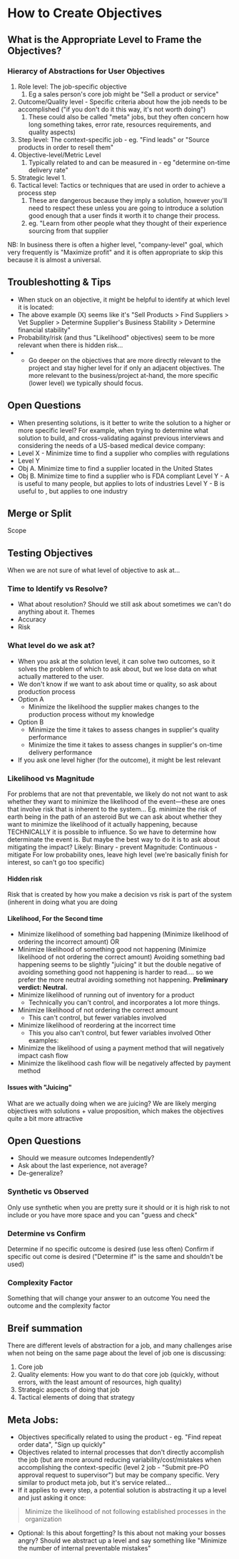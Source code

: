# How to Create Objectives
## What is the Appropriate Level to Frame the Objectives?
### Hierarcy of Abstractions for User Objectives
1. Role level: The job-specific objective
    1. Eg a sales person's core job might be "Sell a product or service"
1. Outcome/Quality level - Specific criteria about how the job needs to be accomplished ("if you don't do it this way, it's not worth doing")
    1.  These could also be called "meta" jobs, but they often concern how long something takes, error rate, resources requirements, and quality aspects)
1. Step level: The context-specific job  - eg. "Find leads" or "Source products in order to resell them"
1. Objective-level/Metric Level 
    1. Typically related to and can be measured in - eg "determine on-time delivery rate"
1. Strategic level
    1. 
1. Tactical level: Tactics or techniques that are used in order to achieve a process step 
    1. These are dangerous because they imply a solution, however you'll need to respect these unless you are going to introduce a solution good enough that a user finds it worth it to change their process.
    1. eg. "Learn from other people what they thought of their experience sourcing from that supplier

NB: In business there is often a higher level, "company-level" goal, which very frequently is "Maximize profit" and it is often appropriate to skip this because it is almost a universal.

## Troubleshotting & Tips
+ When stuck on an objective, it might be helpful to identify at which level it is located:
 + The above example (X) seems like it's "Sell Products > Find Suppliers > Vet Supplier > Determine Supplier's Business Stability > Determine financial stability"
+ Probability/risk (and thus "Likelihood" objectives) seem to be more relevant when there is hidden risk...
+ + Go deeper on the objectives that are more directly relevant to the project and stay higher level for if only an adjacent objectives. The more relevant to the business/project at-hand, the more specific (lower level) we typically should focus. 
## Open Questions

+ When presenting solutions, is it better to write the solution to a higher or more specific level?
For example, when trying to determine what solution to build, and cross-validating against previous interviews and considering the needs of a US-based medical device company:
+ Level X - Minimize time to find a supplier who complies with regulations
+ Level Y
+ Obj A. Minimize time to find a supplier located in the United States
+ Obj B. Minimize time to find a supplier who is FDA compliant
Level Y - A is useful to many people, but applies to lots of industries
Level Y - B is useful to , but applies to one industry

## Merge or Split
Scope
## Testing Objectives
When we are not sure of what level of objective to ask at...
### Time to Identify vs Resolve?
+ What about resolution? Should we still ask about sometimes we can't do anything about it.
Themes
+ Accuracy
+ Risk
### What level do we ask at?
+ When you ask at the solution level, it can solve two outcomes, so it solves the problem of which to ask about, but we lose data on what actually mattered to the user.
+ We don't know if we want to ask about time or quality, so ask about production process
+ Option A
  + Minimize the likelihood the supplier makes changes to the production process without my knowledge
+ Option B
  + Minimize the time it takes to assess changes in supplier's quality performance
  + Minimize the time it takes to assess changes in supplier's on-time delivery performance
+ If you ask one level higher (for the outcome), it might be lest relevant
### Likelihood vs Magnitude
For problems that are not that preventable, we likely do not not want to ask whether they want to minimize the likelihood of the event—these are ones that involve risk that is inherent to the system...
Eg. minimize the risk of earth being in the path of an asteroid
But we can ask about whether they want to minimize the likelihood of it actually happening, because TECHNICALLY it is possible to influence.
So we have to determine how determinate the event is.
But maybe the best way to do it is to ask about mitigating the impact?
Likely: Binary - prevent
Magnitude: Continuous - mitigate
For low probability ones, leave high level (we're basically finish for interest, so can't go too specific)
#### Hidden risk
Risk that is created by how you make a decision vs risk is part of the system (inherent in doing what you are doing
#### Likelihood, For the Second time
+ Minimize likelihood of something bad happening (Minimize likelihood of ordering the incorrect amount)
OR
+ Minimize likelihood of something good not happening (Minimize likelihood of not ordering the correct amount)
Avoiding something bad happening seems to be slightly "juicing" it but the double negative of avoiding something good not happening is harder to read.... so we prefer the more neutral avoiding something not happening.
**Preliminary verdict: Neutral.**
+ Minimize likelihood of running out of inventory for a product
  + Technically you can't control, and incorporates a lot more things.
+ Minimize likelihood of not ordering the correct amount
  + This can't control, but fewer variables involved
+ Minimize likelihood of reordering at the incorrect time
  + This you also can't control, but fewer variables involved
Other examples:
+ Minimize the likelihood of using a payment method that will negatively impact cash flow 
+ Minimize the likelihood cash flow will be negatively affected by payment method
#### Issues with "Juicing"
What are we actually doing when we are juicing?
We are likely merging objectives with solutions + value proposition, which makes the objectives quite a bit more attractive
## Open Questions
+ Should we measure outcomes Independently?
+ Ask about the last experience, not average?
+ De-generalize?
### Synthetic vs Observed
Only use synthetic when you are pretty sure it should or it is high risk to not include or you have more space and you can "guess and check"
### Determine vs Confirm
Determine if no specific outcome is desired (use less often)
Confirm if specific out come is desired ("Determine if"  is the same and shouldn't be used)
### Complexity Factor
Something that will change your answer to an outcome
You need the outcome and the complexity factor


## Breif summation
There are different levels of abstraction for a job, and many challenges arise when not being on the same page about the level of job one is discussing:
1. Core job
1. Quality elements: How you want to do that core job (quickly, without errors, with the least amount of resources, high quality)
1. Strategic aspects of doing that job
1. Tactical elements of doing that strategy


## Meta Jobs:
+ Objectives specifically related to using the product - eg. "Find repeat order data", "Sign up quickly"
+ Objectives related to internal processes that don't directly accomplish the job (but are more around reducing variability/cost/mistakes when accomplishing the context-specific (level 2 job - "Submit pre-PO approval request to supervisor") but may be company specific. Very similar to product meta job, but it's service related...
+ If it applies to every step, a potential solution is abstracting it up a level and just asking it once:
> Minimize the likelihood of not following established processes in the organization
  + Optional: Is this about forgetting? Is this about not making your bosses angry? Should we abstract up a level and say something like "Minimize the number of internal preventable mistakes"
